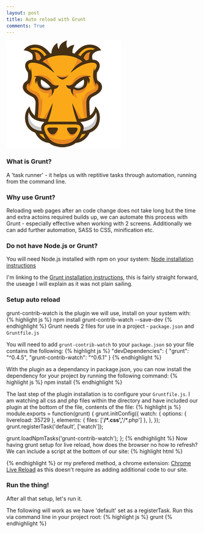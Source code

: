 ```yaml
---
layout: post
title: Auto reload with Grunt
comments: True
---
```


![no-margin](/assets/grunt-logo.png)

### What is Grunt? ###

A 'task runner' - it helps us with reptitive tasks through automation, running from the command line.

### Why use Grunt? ###

Reloading web pages after an code change does not take long but the time and extra actoins required builds up, we can automate this process with Grunt - especially effective when working with 2 screens. Additionally we can add further automation, SASS to CSS, minification etc.

### Do not have Node.js or Grunt? ###

You will need Node.js installed with npm on your system: [Node installation instructions](http://nodejs.org/)

I'm linking to the [Grunt installation instructions](http://gruntjs.com/getting-started#installing-the-cli), this is fairly straight forward, the useage I will explain as it was not plain sailing.

### Setup auto reload ###

grunt-contrib-watch is the plugin we will use, install on your system with:
{% highlight js %}
npm install grunt-contrib-watch --save-dev
{% endhighlight %}
Grunt needs 2 files for use in a project - ```package.json``` and ```Gruntfile.js```

You will need to add ```grunt-contrib-watch``` to your ```package.json``` so your file contains the following:
{% highlight js %}
 "devDependencies": {
    "grunt": "^0.4.5",
    "grunt-contrib-watch": "^0.6.1"
  }
{% endhighlight %}

With the plugin as a dependancy in package.json, you can now install the dependency for your project by running the following command:
{% highlight js %}
npm install
{% endhighlight %}

The last step of the plugin installation is to configure your ```Gruntfile.js```. I am watching all css and php files within the directory and have included our plugin at the bottom of the file, contents of the file:
{% highlight js %}
module.exports = function(grunt) {
grunt.initConfig({
  watch: {
    options: {
      livereload: 35729
      },
    elements: {
      files: ['**/*.css','**/*.php']
    },
  },
});
  grunt.registerTask('default', ['watch']);

  grunt.loadNpmTasks('grunt-contrib-watch');
};
{% endhighlight %}
Now having grunt setup for live reload, how does the browser no how to refresh? We can include a script at the bottom of our site:
{% highlight html %}
<script src="http://localhost:35729/livereload.js"></script>
{% endhighlight %}
or my prefered method, a chrome extension: [Chrome Live Reload](https://chrome.google.com/webstore/detail/livereload/jnihajbhpnppcggbcgedagnkighmdlei?hl=en) as this doesn't require as adding additional code to our site.

### Run the thing! ###

After all that setup, let's run it.

The following will work as we have 'default' set as a registerTask. Run this via command line in your project root:
{% highlight js %}
grunt
{% endhighlight %}
